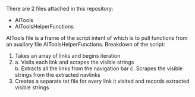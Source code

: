 There are 2 files attached in this repository:
- AITools
- AIToolsHelperFunctions

AITools file is a frame of the script intent of which is to pull functions from an auxilary file AIToolsHelperFunctions.
Breakdown of the script:
1. Takes an array of links and begins iteration
2. a. Visits each link and scrapes the visible strings </br>
   b. Extracts all the links from the navigation bar
   c. Scrapes the visible strings from the extracted navlinks
3. Creates a separate txt file for every link it visited and records extracted visible strings

   
